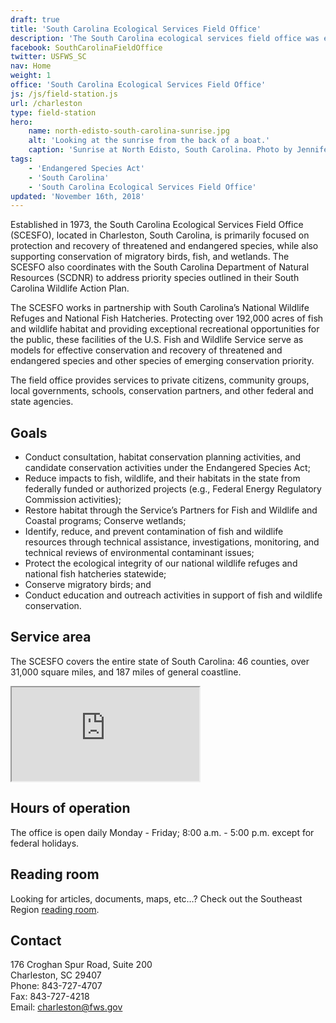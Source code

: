 ```yaml
---
draft: true
title: 'South Carolina Ecological Services Field Office'
description: 'The South Carolina ecological services field office was established in the late 1970s.'
facebook: SouthCarolinaFieldOffice
twitter: USFWS_SC
nav: Home
weight: 1
office: 'South Carolina Ecological Services Field Office'
js: /js/field-station.js
url: /charleston
type: field-station
hero:
    name: north-edisto-south-carolina-sunrise.jpg
    alt: 'Looking at the sunrise from the back of a boat.'
    caption: 'Sunrise at North Edisto, South Carolina. Photo by Jennifer Koches, USFWS.'
tags:
    - 'Endangered Species Act'
    - 'South Carolina'
    - 'South Carolina Ecological Services Field Office'
updated: 'November 16th, 2018'
---
```


Established in 1973, the South Carolina Ecological Services Field Office (SCESFO), located in Charleston, South Carolina, is primarily focused on protection and recovery of threatened and endangered species, while also supporting conservation of migratory birds, fish, and wetlands. The SCESFO also coordinates with the South Carolina Department of Natural Resources (SCDNR) to address priority species outlined in their South Carolina Wildlife Action Plan.

The SCESFO works in partnership with South Carolina’s National Wildlife Refuges and National Fish Hatcheries. Protecting over 192,000 acres of fish and wildlife habitat and providing exceptional recreational opportunities for the public, these facilities of the U.S. Fish and Wildlife Service serve as models for effective conservation and recovery of threatened and endangered species and other species of emerging conservation priority.

The field office provides services to private citizens, community groups, local governments, schools, conservation partners, and other federal and state agencies.

## Goals

- Conduct consultation, habitat conservation planning activities, and candidate conservation activities under the Endangered Species Act;
- Reduce impacts to fish, wildlife, and their habitats in the state from federally funded or authorized projects (e.g., Federal Energy Regulatory Commission activities);
- Restore habitat through the Service’s Partners for Fish and Wildlife and Coastal programs;
  Conserve wetlands;
- Identify, reduce, and prevent contamination of fish and wildlife resources through technical assistance, investigations, monitoring, and technical reviews of environmental contaminant issues;
- Protect the ecological integrity of our national wildlife refuges and national fish hatcheries statewide;
- Conserve migratory birds; and
- Conduct education and outreach activities in support of fish and wildlife conservation.

## Service area

The SCESFO covers the entire state of South Carolina: 46 counties, over 31,000 square miles, and 187 miles of general coastline.

<iframe src="https://usfws.github.io/southeast-mega-map/?state=South+Carolina" class="state-map" title="Find a local field station"></iframe>

## Hours of operation

The office is open daily Monday - Friday; 8:00 a.m. - 5:00 p.m. except for federal holidays.

## Reading room

Looking for articles, documents, maps, etc…? Check out the Southeast Region [reading room](/reading-room).

## Contact

176 Croghan Spur Road, Suite 200  
Charleston, SC 29407  
Phone: 843-727-4707  
Fax: 843-727-4218  
Email: [charleston@fws.gov](mailto:charleston@fws.gov)

<br><br>
